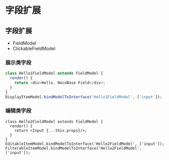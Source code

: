 # 字段扩展

## 字段扩展

- FieldModel
- ClickableFieldModel

### 展示类字段

```ts | pure
class Hello1FieldModel extends FieldModel {
  render() {
    return <div>Hello, NocoBase Field</div>;
  }
}
DisplayItemModel.bindModelToInterface('Hello1FieldModel', ['input']);
```

### 编辑类字段

```tsx | pure
class Hello2FieldModel extends FieldModel {
  render() {
    return <Input {...this.props}/>;
  }
}
EditableItemModel.bindModelToInterface('Hello2FieldModel', ['input']);
FilterableItemModel.bindModelToInterface('Hello2FieldModel', ['input']);
```
